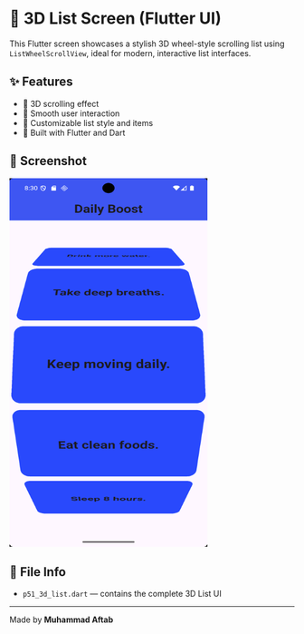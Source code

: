 # 📱 3D List Screen (Flutter UI)

This Flutter screen showcases a stylish 3D wheel-style scrolling list using `ListWheelScrollView`, ideal for modern, interactive list interfaces.

## ✨ Features
- 🎡 3D scrolling effect
- 🚀 Smooth user interaction
- 🎨 Customizable list style and items
- 🧩 Built with Flutter and Dart

## 📸 Screenshot

<img src="Screenshot.png" alt="Screenshot" width="350" height="650">



## 📁 File Info
- `p51_3d_list.dart` — contains the complete 3D List UI

---

Made by **Muhammad Aftab**
